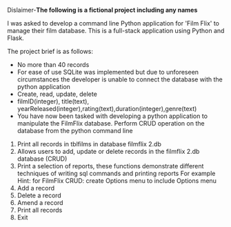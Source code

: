 Dislaimer-**The following is a fictional project including any names**

I was asked to develop a command line Python application for 'Film Flix' to manage their film database.
This is a full-stack application using Python and Flask.

The project brief is as follows:
* No more than 40 records
* For ease of use SQLite was implemented but due to unforeseen circumstances the developer is unable to connect the database with the python application
* Create, read, update, delete
* filmID(integer), title(text), yearReleased(integer),rating(text),duration(integer),genre(text)
* You have now been tasked with developing a python application to manipulate the FilmFlix database.
Perform CRUD operation on the database from the python command line
1.	Print all records in  tblfilms in database filmflix 2.db
2.	Allows users to add, update or delete records in the filmflix 2.db database (CRUD)
3.	Print a selection of reports, these functions demonstrate different techniques of writing sql commands and printing reports
For example
Hint: for FilmFlix CRUD: create Options menu to include 
Options menu
1. Add a record
2. Delete a record
3. Amend a record
4. Print all records
5. Exit
